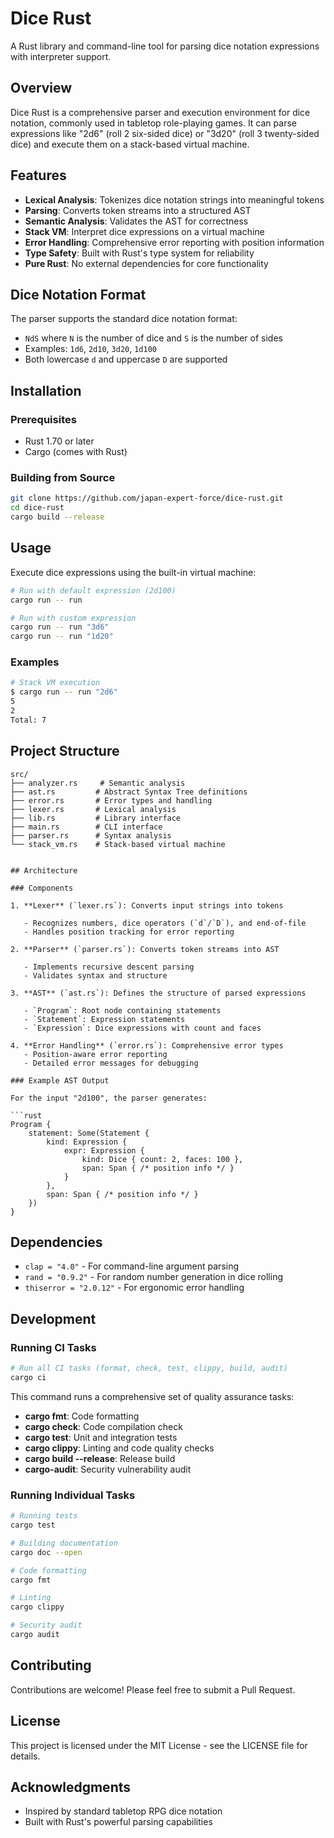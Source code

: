 # Dice Rust

A Rust library and command-line tool for parsing dice notation expressions with interpreter support.

## Overview

Dice Rust is a comprehensive parser and execution environment for dice notation, commonly used in tabletop role-playing games. It can parse expressions like "2d6" (roll 2 six-sided dice) or "3d20" (roll 3 twenty-sided dice) and execute them on a stack-based virtual machine.

## Features

- **Lexical Analysis**: Tokenizes dice notation strings into meaningful tokens
- **Parsing**: Converts token streams into a structured AST
- **Semantic Analysis**: Validates the AST for correctness
- **Stack VM**: Interpret dice expressions on a virtual machine
- **Error Handling**: Comprehensive error reporting with position information
- **Type Safety**: Built with Rust's type system for reliability
- **Pure Rust**: No external dependencies for core functionality

## Dice Notation Format

The parser supports the standard dice notation format:

- `NdS` where `N` is the number of dice and `S` is the number of sides
- Examples: `1d6`, `2d10`, `3d20`, `1d100`
- Both lowercase `d` and uppercase `D` are supported

## Installation

### Prerequisites

- Rust 1.70 or later
- Cargo (comes with Rust)

### Building from Source

```bash
git clone https://github.com/japan-expert-force/dice-rust.git
cd dice-rust
cargo build --release
```

## Usage

Execute dice expressions using the built-in virtual machine:

```bash
# Run with default expression (2d100)
cargo run -- run

# Run with custom expression
cargo run -- run "3d6"
cargo run -- run "1d20"
```

### Examples

```bash
# Stack VM execution
$ cargo run -- run "2d6"
5
2
Total: 7
```

## Project Structure

```
src/
├── analyzer.rs     # Semantic analysis
├── ast.rs         # Abstract Syntax Tree definitions
├── error.rs       # Error types and handling
├── lexer.rs       # Lexical analysis
├── lib.rs         # Library interface
├── main.rs        # CLI interface
├── parser.rs      # Syntax analysis
└── stack_vm.rs    # Stack-based virtual machine
```

````

## Architecture

### Components

1. **Lexer** (`lexer.rs`): Converts input strings into tokens

   - Recognizes numbers, dice operators (`d`/`D`), and end-of-file
   - Handles position tracking for error reporting

2. **Parser** (`parser.rs`): Converts token streams into AST

   - Implements recursive descent parsing
   - Validates syntax and structure

3. **AST** (`ast.rs`): Defines the structure of parsed expressions

   - `Program`: Root node containing statements
   - `Statement`: Expression statements
   - `Expression`: Dice expressions with count and faces

4. **Error Handling** (`error.rs`): Comprehensive error types
   - Position-aware error reporting
   - Detailed error messages for debugging

### Example AST Output

For the input "2d100", the parser generates:

```rust
Program {
    statement: Some(Statement {
        kind: Expression {
            expr: Expression {
                kind: Dice { count: 2, faces: 100 },
                span: Span { /* position info */ }
            }
        },
        span: Span { /* position info */ }
    })
}
````

## Dependencies

- `clap = "4.0"` - For command-line argument parsing
- `rand = "0.9.2"` - For random number generation in dice rolling
- `thiserror = "2.0.12"` - For ergonomic error handling

## Development

### Running CI Tasks

```bash
# Run all CI tasks (format, check, test, clippy, build, audit)
cargo ci
```

This command runs a comprehensive set of quality assurance tasks:

- **cargo fmt**: Code formatting
- **cargo check**: Code compilation check
- **cargo test**: Unit and integration tests
- **cargo clippy**: Linting and code quality checks
- **cargo build --release**: Release build
- **cargo-audit**: Security vulnerability audit

### Running Individual Tasks

```bash
# Running tests
cargo test

# Building documentation
cargo doc --open

# Code formatting
cargo fmt

# Linting
cargo clippy

# Security audit
cargo audit
```

## Contributing

Contributions are welcome! Please feel free to submit a Pull Request.

## License

This project is licensed under the MIT License - see the LICENSE file for details.

## Acknowledgments

- Inspired by standard tabletop RPG dice notation
- Built with Rust's powerful parsing capabilities
